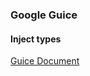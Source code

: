 ### Google Guice
#### Inject types


[Guice Document](https://github.com/google/guice/wiki/GettingStarted)
